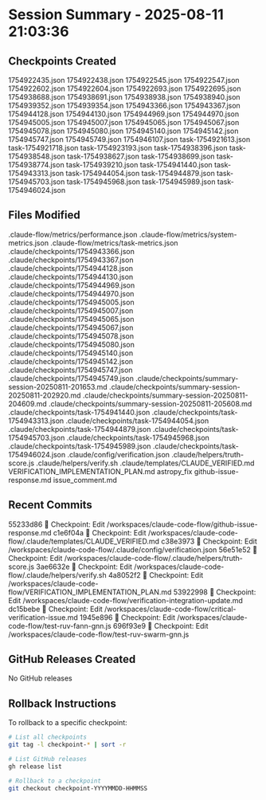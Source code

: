 # Session Summary - 2025-08-11 21:03:36

## Checkpoints Created
1754922435.json
1754922438.json
1754922545.json
1754922547.json
1754922602.json
1754922604.json
1754922693.json
1754922695.json
1754938688.json
1754938691.json
1754938938.json
1754938940.json
1754939352.json
1754939354.json
1754943366.json
1754943367.json
1754944128.json
1754944130.json
1754944969.json
1754944970.json
1754945005.json
1754945007.json
1754945065.json
1754945067.json
1754945078.json
1754945080.json
1754945140.json
1754945142.json
1754945747.json
1754945749.json
1754946107.json
task-1754921613.json
task-1754921718.json
task-1754923193.json
task-1754938396.json
task-1754938548.json
task-1754938627.json
task-1754938699.json
task-1754938774.json
task-1754939210.json
task-1754941440.json
task-1754943313.json
task-1754944054.json
task-1754944879.json
task-1754945703.json
task-1754945968.json
task-1754945989.json
task-1754946024.json

## Files Modified
.claude-flow/metrics/performance.json
.claude-flow/metrics/system-metrics.json
.claude-flow/metrics/task-metrics.json
.claude/checkpoints/1754943366.json
.claude/checkpoints/1754943367.json
.claude/checkpoints/1754944128.json
.claude/checkpoints/1754944130.json
.claude/checkpoints/1754944969.json
.claude/checkpoints/1754944970.json
.claude/checkpoints/1754945005.json
.claude/checkpoints/1754945007.json
.claude/checkpoints/1754945065.json
.claude/checkpoints/1754945067.json
.claude/checkpoints/1754945078.json
.claude/checkpoints/1754945080.json
.claude/checkpoints/1754945140.json
.claude/checkpoints/1754945142.json
.claude/checkpoints/1754945747.json
.claude/checkpoints/1754945749.json
.claude/checkpoints/summary-session-20250811-201653.md
.claude/checkpoints/summary-session-20250811-202920.md
.claude/checkpoints/summary-session-20250811-204609.md
.claude/checkpoints/summary-session-20250811-205608.md
.claude/checkpoints/task-1754941440.json
.claude/checkpoints/task-1754943313.json
.claude/checkpoints/task-1754944054.json
.claude/checkpoints/task-1754944879.json
.claude/checkpoints/task-1754945703.json
.claude/checkpoints/task-1754945968.json
.claude/checkpoints/task-1754945989.json
.claude/checkpoints/task-1754946024.json
.claude/config/verification.json
.claude/helpers/truth-score.js
.claude/helpers/verify.sh
.claude/templates/CLAUDE_VERIFIED.md
VERIFICATION_IMPLEMENTATION_PLAN.md
astropy_fix
github-issue-response.md
issue_comment.md

## Recent Commits
55233d86 🔖 Checkpoint: Edit /workspaces/claude-code-flow/github-issue-response.md
c1e6f04a 🔖 Checkpoint: Edit /workspaces/claude-code-flow/.claude/templates/CLAUDE_VERIFIED.md
c38e3973 🔖 Checkpoint: Edit /workspaces/claude-code-flow/.claude/config/verification.json
56e51e52 🔖 Checkpoint: Edit /workspaces/claude-code-flow/.claude/helpers/truth-score.js
3ae6632e 🔖 Checkpoint: Edit /workspaces/claude-code-flow/.claude/helpers/verify.sh
4a8052f2 🔖 Checkpoint: Edit /workspaces/claude-code-flow/VERIFICATION_IMPLEMENTATION_PLAN.md
53922998 🔖 Checkpoint: Edit /workspaces/claude-code-flow/verification-integration-update.md
dc15bebe 🔖 Checkpoint: Edit /workspaces/claude-code-flow/critical-verification-issue.md
1945e896 🔖 Checkpoint: Edit /workspaces/claude-code-flow/test-ruv-fann-gnn.js
696f93e9 🔖 Checkpoint: Edit /workspaces/claude-code-flow/test-ruv-swarm-gnn.js

## GitHub Releases Created
No GitHub releases

## Rollback Instructions
To rollback to a specific checkpoint:
```bash
# List all checkpoints
git tag -l checkpoint-* | sort -r

# List GitHub releases
gh release list

# Rollback to a checkpoint
git checkout checkpoint-YYYYMMDD-HHMMSS
```
